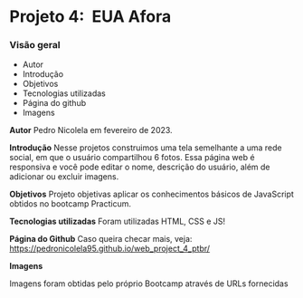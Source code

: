 # Projeto 4:  EUA Afora

### Visão geral


* Autor
* Introdução
* Objetivos
* Tecnologias utilizadas
* Página do github
* Imagens

**Autor**
Pedro Nicolela em fevereiro de 2023.

**Introdução**
Nesse projetos construimos uma tela semelhante a uma rede social, em que o usuário compartilhou 6 fotos. Essa página web é responsiva e você pode editar o nome, descrição do usuário, além de adicionar ou excluir imagens.

**Objetivos**
Projeto objetivas aplicar os conhecimentos básicos de JavaScript obtidos no bootcamp Practicum.

**Tecnologias utilizadas**
Foram utilizadas HTML, CSS e JS!

**Página do Github**
Caso queira checar mais, veja: https://pedronicolela95.github.io/web_project_4_ptbr/

**Imagens**

Imagens foram obtidas pelo próprio Bootcamp através de URLs fornecidas